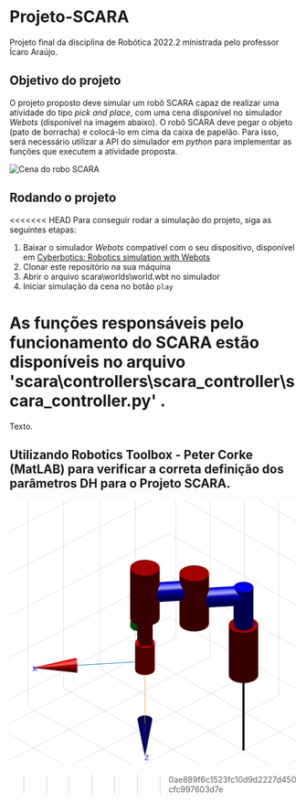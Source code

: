 # Projeto-SCARA

Projeto final da disciplina de Robótica 2022.2 ministrada pelo professor Ícaro Araújo.

## Objetivo do projeto

O projeto proposto deve simular um robô SCARA capaz de realizar uma atividade do tipo _pick and place_, com uma cena disponível no simulador _Webots_ (disponível na imagem abaixo). O robô SCARA deve pegar o objeto (pato de borracha) e colocá-lo em cima da caixa de papelão. Para isso, será necessário utilizar a API do simulador em _python_ para implementar as funções que executem a atividade proposta.

![Cena do robo SCARA](scara\worlds\.world.jpg)

## Rodando o projeto

<<<<<<< HEAD
Para conseguir rodar a simulação do projeto, siga as seguintes etapas:

1. Baixar o simulador *Webots* compatível com o seu dispositivo, disponível em [Cyberbotics: Robotics simulation with Webots](https://cyberbotics.com/#download)
2. Clonar este repositório na sua máquina
3. Abrir o arquivo scara\worlds\world.wbt no simulador
4. Iniciar simulação da cena no botão `play`

As funções responsáveis pelo funcionamento do SCARA estão disponíveis no arquivo 'scara\controllers\scara_controller\scara_controller.py' .
=======
Texto.

## Utilizando Robotics Toolbox - Peter Corke (MatLAB) para verificar a correta definição dos parâmetros DH para o Projeto SCARA.

![projeto-scara](image/README/matlab-scara.png)
>>>>>>> 0ae889f6c1523fc10d9d2227d450cfc997603d7e
